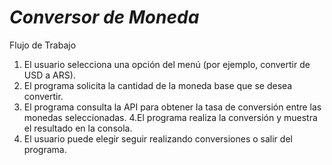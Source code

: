 # <em> Conversor de Moneda </em>
Flujo de Trabajo
1. El usuario selecciona una opción del menú (por ejemplo, convertir de USD a ARS).
2. El programa solicita la cantidad de la moneda base que se desea convertir.
3. El programa consulta la API para obtener la tasa de conversión entre las monedas seleccionadas.
4.El programa realiza la conversión y muestra el resultado en la consola.
5. El usuario puede elegir seguir realizando conversiones o salir del programa.
